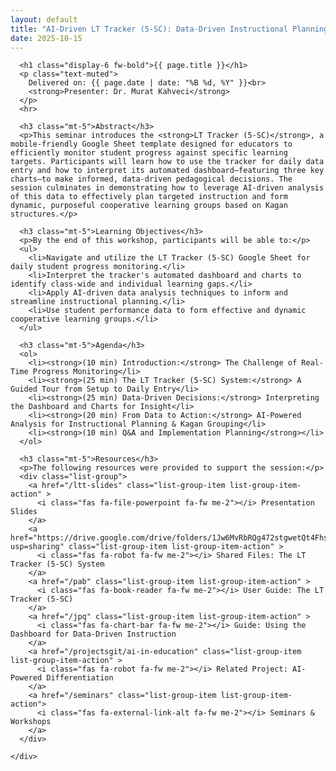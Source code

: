 ```yaml
---
layout: default
title: "AI-Driven LT Tracker (5-SC): Data-Driven Instructional Planning"
date: 2025-10-15
---
```


<div class="container my-5">
  <div class="row">
    <div class="col-lg-8 mx-auto">

      <h1 class="display-6 fw-bold">{{ page.title }}</h1>
      <p class="text-muted">
        Delivered on: {{ page.date | date: "%B %d, %Y" }}<br>
        <strong>Presenter: Dr. Murat Kahveci</strong>
      </p>
      <hr>

      <h3 class="mt-5">Abstract</h3>
      <p>This seminar introduces the <strong>LT Tracker (5-SC)</strong>, a mobile-friendly Google Sheet template designed for educators to efficiently monitor student progress against specific learning targets. Participants will learn how to use the tracker for daily data entry and how to interpret its automated dashboard—featuring three key charts—to make informed, data-driven pedagogical decisions. The session culminates in demonstrating how to leverage AI-driven analysis of this data to effectively plan targeted instruction and form dynamic, purposeful cooperative learning groups based on Kagan structures.</p>

      <h3 class="mt-5">Learning Objectives</h3>
      <p>By the end of this workshop, participants will be able to:</p>
      <ul>
        <li>Navigate and utilize the LT Tracker (5-SC) Google Sheet for daily student progress monitoring.</li>
        <li>Interpret the tracker's automated dashboard and charts to identify class-wide and individual learning gaps.</li>
        <li>Apply AI-driven data analysis techniques to inform and streamline instructional planning.</li>
        <li>Use student performance data to form effective and dynamic cooperative learning groups.</li>
      </ul>

      <h3 class="mt-5">Agenda</h3>
      <ol>
        <li><strong>(10 min) Introduction:</strong> The Challenge of Real-Time Progress Monitoring</li>
        <li><strong>(25 min) The LT Tracker (5-SC) System:</strong> A Guided Tour from Setup to Daily Entry</li>
        <li><strong>(25 min) Data-Driven Decisions:</strong> Interpreting the Dashboard and Charts for Insight</li>
        <li><strong>(20 min) From Data to Action:</strong> AI-Powered Analysis for Instructional Planning & Kagan Grouping</li>
        <li><strong>(10 min) Q&A and Implementation Planning</strong></li>
      </ol>

      <h3 class="mt-5">Resources</h3>
      <p>The following resources were provided to support the session:</p>
      <div class="list-group">
        <a href="/ltt-slides" class="list-group-item list-group-item-action" >
          <i class="fas fa-file-powerpoint fa-fw me-2"></i> Presentation Slides
        </a>
        <a href="https://drive.google.com/drive/folders/1Jw6MvRbRQg472stgwetQt4Fhs5jgNfb4?usp=sharing" class="list-group-item list-group-item-action" >
          <i class="fas fa-robot fa-fw me-2"></i> Shared Files: The LT Tracker (5-SC) System
        </a>
        <a href="/pab" class="list-group-item list-group-item-action" >
          <i class="fas fa-book-reader fa-fw me-2"></i> User Guide: The LT Tracker (5-SC)
        </a>
        <a href="/jpq" class="list-group-item list-group-item-action" >
          <i class="fas fa-chart-bar fa-fw me-2"></i> Guide: Using the Dashboard for Data-Driven Instruction
        </a>
        <a href="/projectsgit/ai-in-education" class="list-group-item list-group-item-action" >
          <i class="fas fa-robot fa-fw me-2"></i> Related Project: AI-Powered Differentiation
        </a>
        <a href="/seminars" class="list-group-item list-group-item-action">
          <i class="fas fa-external-link-alt fa-fw me-2"></i> Seminars & Workshops
        </a>
      </div>

    </div>
  </div>
</div>
